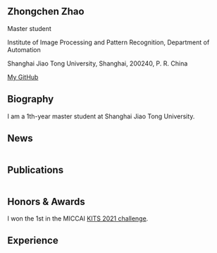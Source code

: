 ## Zhongchen Zhao

Master student

Institute of Image Processing and Pattern Recognition, Department of Automation

Shanghai Jiao Tong University, Shanghai, 200240, P. R. China

[My GitHub](https://github.com/zhongchenzhao)

## Biography

I am a 1th-year master student at Shanghai Jiao Tong University.


## News


```markdown


```


## Publications


```markdown


```

## Honors & Awards



I won the 1st in the MICCAI [KITS 2021 challenge](https://kits21.kits-challenge.org/results).



## Experience


```markdown


```
